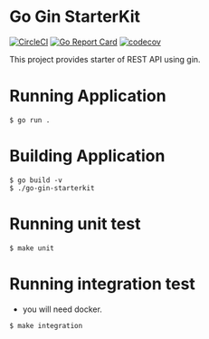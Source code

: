 # Go Gin StarterKit
[![CircleCI](https://circleci.com/gh/gghcode/go-gin-starterkit/tree/master.svg?style=svg)](https://circleci.com/gh/gghcode/go-gin-starterkit/tree/master)
[![Go Report Card](https://goreportcard.com/badge/github.com/gghcode/go-gin-starterkit)](https://goreportcard.com/report/github.com/gghcode/go-gin-starterkit)
[![codecov](https://codecov.io/gh/gghcode/go-gin-starterkit/branch/master/graph/badge.svg)](https://codecov.io/gh/gghcode/go-gin-starterkit)

This project provides starter of REST API using gin.

# Running Application
```
$ go run .
```

# Building Application
```
$ go build -v
$ ./go-gin-starterkit
```

# Running unit test
```
$ make unit
```

# Running integration test
* you will need docker.
```
$ make integration
```